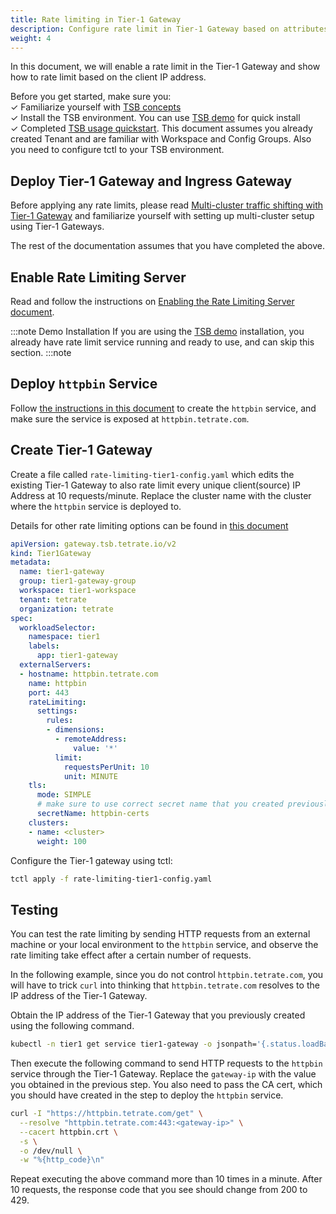 ```yaml
---
title: Rate limiting in Tier-1 Gateway
description: Configure rate limit in Tier-1 Gateway based on attributes in the request such as headers, URL path/prefixes and client remote address.
weight: 4
---
```


In this document, we will enable a rate limit in the Tier-1 Gateway and show how to rate limit based on the client IP address.

Before you get started, make sure you: <br />
✓ Familiarize yourself with [TSB concepts](../../concepts/toc) <br/>
✓ Install the TSB environment. You can use [TSB demo](../../setup/self_managed/demo-installation) for quick install<br />
✓ Completed [TSB usage quickstart](../../quickstart). This document assumes you already created Tenant and are familiar with Workspace and Config Groups. Also you need to configure tctl to your TSB environment.<br/>

## Deploy Tier-1 Gateway and Ingress Gateway

Before applying any rate limits, please read [Multi-cluster traffic shifting with Tier-1 Gateway](../gateway/multi-cluster-traffic-shifting) and familiarize yourself with setting up multi-cluster setup using Tier-1 Gateways.

The rest of the documentation assumes that you have completed the above.

## Enable Rate Limiting Server

Read and follow the instructions on [Enabling the Rate Limiting Server document](./internal_rate_limiting).

:::note Demo Installation
If you are using the [TSB demo](../../setup/self_managed/demo-installation) installation, you already have rate limit service running and ready to use, and can skip this section.
:::note

## Deploy `httpbin` Service

Follow [the instructions in this document](../../reference/samples/httpbin) to create the `httpbin` service, and make sure the service is exposed at `httpbin.tetrate.com`.

## Create Tier-1 Gateway

Create a file called `rate-limiting-tier1-config.yaml` which edits the existing Tier-1 Gateway to also rate limit every unique client(source) IP Address at 10 requests/minute. Replace the cluster name with the cluster where the `httpbin` service is deployed to.

Details for other rate limiting options can be found in [this document](../../refs/tsb/gateway/v2/ingress_gateway#ratelimitdimension-1)

```yaml
apiVersion: gateway.tsb.tetrate.io/v2
kind: Tier1Gateway
metadata:
  name: tier1-gateway
  group: tier1-gateway-group
  workspace: tier1-workspace
  tenant: tetrate
  organization: tetrate
spec:
  workloadSelector:
    namespace: tier1
    labels:
      app: tier1-gateway
  externalServers:
  - hostname: httpbin.tetrate.com
    name: httpbin
    port: 443
    rateLimiting:
      settings:
        rules:
        - dimensions:
          - remoteAddress:
              value: '*'
          limit:
            requestsPerUnit: 10
            unit: MINUTE
    tls:
      mode: SIMPLE
      # make sure to use correct secret name that you created previously
      secretName: httpbin-certs
    clusters:
    - name: <cluster>
      weight: 100
```

Configure the Tier-1 gateway using tctl:

```bash
tctl apply -f rate-limiting-tier1-config.yaml
```

## Testing

You can test the rate limiting by sending HTTP requests from an external machine or your local environment to the `httpbin` service, and observe the rate limiting take effect after a certain number of requests.

In the following example, since you do not control `httpbin.tetrate.com`, you will have to trick `curl` into thinking that `httpbin.tetrate.com` resolves to the IP address of the Tier-1 Gateway.

Obtain the IP address of the Tier-1 Gateway that you previously created using the following command.

```bash
kubectl -n tier1 get service tier1-gateway -o jsonpath='{.status.loadBalancer.ingress[0].ip}'
```

Then execute the following command to send HTTP requests to the `httpbin` service through the Tier-1 Gateway. Replace the `gateway-ip` with the value you obtained in the previous step. You also need to pass the CA cert, which you should have created in the step to deploy the `httpbin` service. 
 
```bash
curl -I "https://httpbin.tetrate.com/get" \
  --resolve "httpbin.tetrate.com:443:<gateway-ip>" \
  --cacert httpbin.crt \
  -s \
  -o /dev/null \
  -w "%{http_code}\n"
```

Repeat executing the above command more than 10 times in a minute. After 10 requests, the response code that you see should change from 200 to 429.
